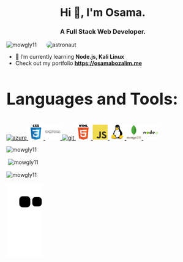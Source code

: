 <h1 align="center">Hi 👋, I'm Osama.</h1>
<h3 align="center">A Full Stack Web Developer.</h3>
<img src="https://media4.giphy.com/media/iI9fd2UjMTgSGeKUEQ/giphy.gif?cid=790b7611c86d3946b8baf3d9e69078e30030bb9236321a1a&rid=giphy.gif&ct=g" width="400" align="right" alt="astronaut" style="border-radius: 10px; draggable="false">

<p align="left"> <img src="https://komarev.com/ghpvc/?username=mowgly11&label=Profile%20views&color=0e75b6&style=flat" alt="mowgly11" /> </p>

- 🌱 I’m currently learning **Node.js, Kali Linux**
- Check out my portfolio **https://osamabozalim.me**

<h3 align="left" style="font-size: 3em;">Languages and Tools:</h3>
<p align="left"> <a href="https://azure.microsoft.com/en-in/" target="_blank" rel="noreferrer"> <img src="https://www.vectorlogo.zone/logos/microsoft_azure/microsoft_azure-icon.svg" alt="azure" width="40" height="40"/> </a> <a href="https://www.w3schools.com/css/" target="_blank" rel="noreferrer"> <img src="https://raw.githubusercontent.com/devicons/devicon/master/icons/css3/css3-original-wordmark.svg" alt="css3" width="40" height="40"/> </a> <a href="https://expressjs.com" target="_blank" rel="noreferrer"> <img src="https://raw.githubusercontent.com/devicons/devicon/master/icons/express/express-original-wordmark.svg" alt="express" width="40" height="40"/> </a> <a href="https://git-scm.com/" target="_blank" rel="noreferrer"> <img src="https://www.vectorlogo.zone/logos/git-scm/git-scm-icon.svg" alt="git" width="40" height="40"/> </a> <a href="https://www.w3.org/html/" target="_blank" rel="noreferrer"> <img src="https://raw.githubusercontent.com/devicons/devicon/master/icons/html5/html5-original-wordmark.svg" alt="html5" width="40" height="40"/> </a> <a href="https://developer.mozilla.org/en-US/docs/Web/JavaScript" target="_blank" rel="noreferrer"> <img src="https://raw.githubusercontent.com/devicons/devicon/master/icons/javascript/javascript-original.svg" alt="javascript" width="40" height="40"/> </a> <a href="https://www.linux.org/" target="_blank" rel="noreferrer"> <img src="https://raw.githubusercontent.com/devicons/devicon/master/icons/linux/linux-original.svg" alt="linux" width="40" height="40"/> </a> <a href="https://www.mongodb.com/" target="_blank" rel="noreferrer"> <img src="https://raw.githubusercontent.com/devicons/devicon/master/icons/mongodb/mongodb-original-wordmark.svg" alt="mongodb" width="40" height="40"/> </a> <a href="https://nodejs.org" target="_blank" rel="noreferrer"> <img src="https://raw.githubusercontent.com/devicons/devicon/master/icons/nodejs/nodejs-original-wordmark.svg" alt="nodejs" width="40" height="40"/> </a> <a href="https://www.photoshop.com/en" target="_blank" rel="noreferrer"> </a> </p>

<p><img align="left" src="https://github-readme-stats.vercel.app/api/top-langs?username=mowgly11&show_icons=true&locale=en&layout=compact&theme=tokyonight" alt="mowgly11" /></p><br>

<p>&nbsp;<img align="center" src="https://github-readme-stats.vercel.app/api?username=mowgly11&show_icons=true&locale=en&theme=tokyonight" alt="mowgly11" /></p>

<p><img align="center" src="https://github-readme-streak-stats.herokuapp.com/?user=mowgly11&theme=tokyonight" alt="mowgly11" /></p>

![Snake animation](https://github.com/mowgly11/mowgly11/blob/output/github-contribution-grid-snake.svg)
